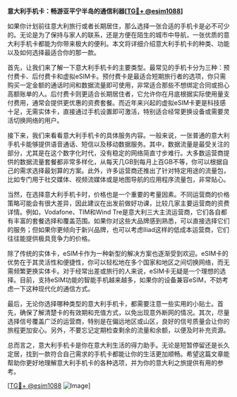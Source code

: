 **意大利手机卡：畅游亚平宁半岛的通信利器[[TG💪+ @esim1088](https://t.me/s/esim1088)]**

如果你计划前往意大利旅行或者长期居住，那么选择一张合适的手机卡是必不可少的。无论是为了保持与家人的联系，还是方便在陌生的城市中导航，一张优质的意大利手机卡都能为你带来极大的便利。本文将详细介绍意大利手机卡的种类、功能以及如何选择最适合你的那一款。

首先，让我们来了解一下意大利手机卡的主要类型。最常见的手机卡分为三种：预付费卡、后付费卡和虚拟eSIM卡。预付费卡是最适合短期旅行者的选项，你只需购买一定金额的通话时间和数据流量即可使用，非常适合那些不想绑定合同或担心高额账单的人。后付费卡则更适合长期居住者，它允许你在月底根据实际使用量支付费用，通常会提供更优惠的资费套餐。而近年来兴起的虚拟eSIM卡更是科技感十足，无需实体卡，直接通过手机设置即可激活，特别适合经常更换设备或需要灵活切换网络的用户。

接下来，我们来看看意大利手机卡的具体服务内容。一般来说，一张普通的意大利手机卡能够提供语音通话、短信以及移动数据服务。其中，数据流量是最受关注的部分，尤其是在这个数字化时代，没有稳定的网络简直寸步难行。大多数运营商提供的数据流量套餐都非常多样化，从每天几GB到每月上百GB不等，你可以根据自己的需求选择最划算的方案。此外，许多运营商还推出了针对特定用途的流量包，比如专门用于社交媒体、视频流媒体或是地图导航的应用程序流量包，非常贴心。

当然，在选择意大利手机卡时，价格也是一个重要的考量因素。不同运营商的价格策略可能会有很大差异，因此建议在出发前做好功课，比较几家主要运营商的资费详情。例如，Vodafone、TIM和Wind Tre是意大利三大主流运营商，它们各自都有丰富的套餐选择和覆盖范围。如果你对这些大品牌感到熟悉，可以直接选择它们的服务；但如果你更倾向于新兴品牌，也可以考虑Iliad这样的低成本运营商，它们往往能提供极具竞争力的价格。

除了传统的实体卡，eSIM卡作为一种新型的解决方案也逐渐受到欢迎。eSIM卡的优势在于其灵活性和便捷性，你可以轻松地在多个国家和地区之间切换网络，而无需频繁更换实体卡。对于经常出差或旅行的人来说，eSIM卡无疑是一个理想的选择。目前，支持eSIM功能的智能手机越来越多，如果你的设备兼容eSIM，不妨考虑一下这种现代化的通信方式。

最后，无论你选择哪种类型的意大利手机卡，都需要注意一些实用的小贴士。首先，确保了解清楚卡的有效期和充值方式，以免出现意外断网的情况。其次，尽量选择信号覆盖广泛的运营商，特别是在偏远地区或山区，良好的信号质量会让你的旅程更加安心。另外，不要忘记定期检查剩余的流量和余额，以便及时补充资源。

总而言之，意大利手机卡是你在意大利生活的得力助手。无论是短暂停留还是长久定居，找到一款符合自己需求的手机卡都能让你的生活更加顺畅。希望这篇文章能帮助你更好地理解意大利手机卡的各种选项，并为你的意大利之旅提供有用的参考。

[[TG💪+ @esim1088](https://t.me/s/esim1088) ![Image](https://i.postimg.cc/4NQfJmqS/Snipaste-2025-05-13-00-14-12.png)]